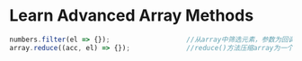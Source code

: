 # Learn Advanced Array Methods

```js
numbers.filter(el => {});					//从array中筛选元素，参数为回调函数，第一个元素作为第一个参数，返回布尔值
array.reduce((acc, el) => {});				//reduce()方法压缩array为一个值，第一个参数为累加器，第二个参数为当前元素，回调函数的返回值为下一次迭代的累加器的值。
```


